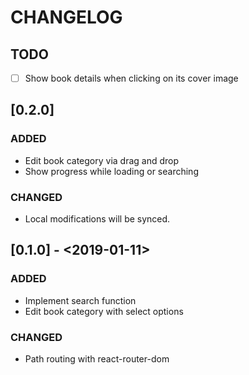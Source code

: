# CHANGELOG

## TODO

- [ ] Show book details when clicking on its cover image

## [0.2.0]

### ADDED

- Edit book category via drag and drop
- Show progress while loading or searching

### CHANGED

- Local modifications will be synced.

## [0.1.0] - <2019-01-11>

### ADDED

- Implement search function
- Edit book category with select options

### CHANGED

- Path routing with react-router-dom
